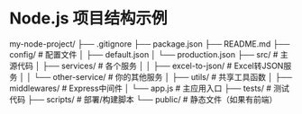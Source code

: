 <!--
 * @Author: gaoyang334 gaoyang334@jd.com
 * @Date: 2025-07-07 14:44:02
 * @LastEditors: gaoyang334 gaoyang334@jd.com
 * @LastEditTime: 2025-07-07 14:50:50
 * @FilePath: /node-be/README.md
 * @Description: 这是默认设置,请设置`customMade`, 打开koroFileHeader查看配置 进行设置: https://github.com/OBKoro1/koro1FileHeader/wiki/%E9%85%8D%E7%BD%AE
-->
# Node.js 项目结构示例
my-node-project/
├── .gitignore
├── package.json
├── README.md
├── config/                # 配置文件
│   ├── default.json
│   └── production.json
├── src/                   # 主源代码
│   ├── services/          # 各个服务
│   │   ├── excel-to-json/ # Excel转JSON服务
│   │   └── other-service/ # 你的其他服务
│   ├── utils/             # 共享工具函数
│   ├── middlewares/       # Express中间件
│   └── app.js             # 主应用入口
├── tests/                 # 测试代码
├── scripts/               # 部署/构建脚本
└── public/                # 静态文件（如果有前端）